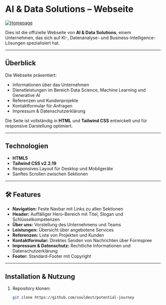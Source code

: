 # AI & Data Solutions – Webseite

[![Homepage](https://img.shields.io/badge/Live%20Demo-Website-blue?style=for-the-badge&logo=website)](https://ai-and-data-solutions.de)

Dies ist die offizielle Webseite von **AI & Data Solutions**, einem Unternehmen, das sich auf KI-, Datenanalyse- und Business-Intelligence-Lösungen spezialisiert hat.

---

##  Überblick

Die Webseite präsentiert:

- Informationen über das Unternehmen
- Dienstleistungen im Bereich Data Science, Machine Learning und Generative AI
- Referenzen und Kundenprojekte
- Kontaktformular für Anfragen
- Impressum & Datenschutzerklärung

Die Seite ist vollständig in **HTML** und **Tailwind CSS** entwickelt und für responsive Darstellung optimiert.

---

##  Technologien

- **HTML5**
- **Tailwind CSS v2.2.19**
- Responsives Layout für Desktop und Mobilgeräte
- Sanftes Scrollen zwischen Sektionen

---

## 🛠️ Features

- **Navigation:** Feste Navbar mit Links zu allen Sektionen
- **Header:** Auffälliger Hero-Bereich mit Titel, Slogan und Schlüsselkompetenzen
- **Über uns:** Vorstellung des Unternehmens und Teams
- **Leistungen:** Übersicht über angebotene Services
- **Referenzen:** Liste von Projekten und Kunden
- **Kontaktformular:** Direktes Senden von Nachrichten über Formspree
- **Impressum & Datenschutz:** Rechtliche Informationen und Datenschutzerklärung
- **Footer:** Standard-Footer mit Copyright

---

##  Installation & Nutzung

1. Repository klonen:
   ```bash
   git clone https://github.com/souldest/potential-journey
